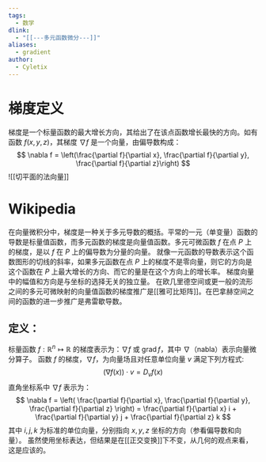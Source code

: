 ```yaml
---
tags:
  - 数学
dlink:
  - "[[---多元函数微分---]]"
aliases:
  - gradient
author:
  - Cyletix
---
```

# 梯度定义
梯度是一个标量函数的最大增长方向，其给出了在该点函数增长最快的方向。如有函数 $f(x, y, z)$，其梯度 $\nabla f$ 是一个向量，由偏导数构成：
$$
\nabla f = \left(\frac{\partial f}{\partial x}, \frac{\partial f}{\partial y}, \frac{\partial f}{\partial z}\right)
$$
![[切平面的法向量]]
# Wikipedia
在向量微积分中，梯度是一种关于多元导数的概括。平常的一元（单变量）函数的导数是标量值函数，而多元函数的梯度是向量值函数。多元可微函数 $f$ 在点 $P$ 上的梯度，是以 $f$ 在 $P$ 上的偏导数为分量的向量。
就像一元函数的导数表示这个函数图形的切线的斜率，如果多元函数在点 $P$ 上的梯度不是零向量，则它的方向是这个函数在 $P$ 上最大增长的方向、而它的量是在这个方向上的增长率。
梯度向量中的幅值和方向是与坐标的选择无关的独立量。
在欧几里德空间或更一般的流形之间的多元可微映射的向量值函数的梯度推广是[[雅可比矩阵]]。在巴拿赫空间之间的函数的进一步推广是弗雷歇导数。
## 定义：
标量函数 $f: \mathbb{R}^n \mapsto \mathbb{R}$ 的梯度表示为：$\nabla f$ 或 $\operatorname{grad} f$，其中 $\nabla$（nabla）表示向量微分算子。
函数 $f$ 的梯度，$\nabla f$，为向量场且对任意单位向量 $v$ 满足下列方程式:
$$
(\nabla f(x)) \cdot v = D_{v}f(x)
$$
直角坐标系中 $\nabla f$ 表示为：
$$
\nabla f = \left( \frac{\partial f}{\partial x}, \frac{\partial f}{\partial y}, \frac{\partial f}{\partial z} \right) = \frac{\partial f}{\partial x} i + \frac{\partial f}{\partial y} j + \frac{\partial f}{\partial z} k
$$
其中 $i, j, k$ 为标准的单位向量，分别指向 $x, y, z$ 坐标的方向（参看偏导数和向量）。
虽然使用坐标表达，但结果是在[[正交变换]]下不变，从几何的观点来看，这是应该的。
